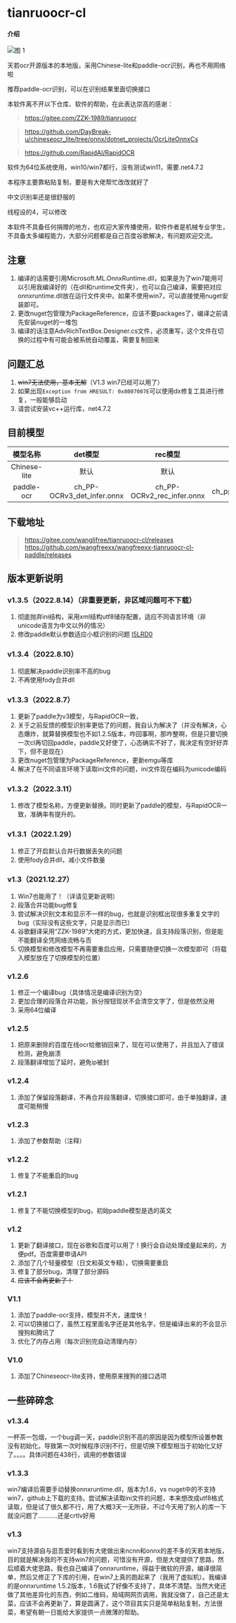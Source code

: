 # tianruoocr-cl

#### 介绍

![图 1](images/6752d5502fadfb2c5d7bfc4a15004997713f7aafed5b2b1e8766ec6723a0d4e3.png)  


天若ocr开源版本的本地版，采用Chinese-lite和paddle-ocr识别，再也不用网络啦

推荐paddle-ocr识别，可以在识别结果里面切换接口


本软件离不开以下仓库、软件的帮助，在此表达崇高的感谢：
> https://gitee.com/ZZK-1989/tianruoocr

> https://github.com/DayBreak-u/chineseocr_lite/tree/onnx/dotnet_projects/OcrLiteOnnxCs

> https://github.com/RapidAI/RapidOCR




软件为64位系统使用，win10/win7都行，没有测试win11，需要.net4.7.2

本程序主要靠粘贴复制，要是有大佬帮忙改改就好了

中文识别率还是很舒服的

线程设的4，可以修改

本软件不具备任何捐赠的地方，也欢迎大家传播使用，软件作者是机械专业学生，不具备太多编程能力，大部分问题都是自己百度谷歌解决，有问题欢迎交流。


## 注意
1. 编译的话需要引用Microsoft.ML.OnnxRuntime.dll，如果是为了win7能用可以引用我编译好的（在dll和runtime文件夹），也可以自己编译，需要把对应onnxruntime.dll放在运行文件夹中。如果不使用win7，可以直接使用nuget安装即可。
2. 更改nuget包管理为PackageReference，应该不要packages了，编译之前请先安装nuget的一堆包
3. 编译的话注意AdvRichTextBox.Designer.cs文件，必须重写，这个文件在切换的过程中有可能会被系统自动覆盖，需要复制回来
## 问题汇总
1. ~~win7无法使用，基本无解~~（V1.3 win7已经可以用了）
2. 如果出现`Exception from HRESULT: 0x8007007E`可以使用dx修复工具进行修复，一般能够启动
3. 请尝试安装vc++运行库，net4.7.2

## 目前模型
|模型名称|det模型|rec模型|cls模型|
|:---:|:---:|:---:|:---:|
|Chinese-lite|默认|默认|默认|
|paddle-ocr|ch_PP-OCRv3_det_infer.onnx|ch_PP-OCRv2_rec_infer.onnx|ch_ppocr_mobile_v2.0_cls|


## 下载地址
> https://gitee.com/wanglifree/tianruoocr-cl/releases
> https://github.com/wangfreexx/wangfreexx-tianruoocr-cl-paddle/releases

## 版本更新说明
### v1.3.5（2022.8.14）（非重要更新，非区域问题可不下载）
1. 彻底抛弃ini结构，采用xml结构utf8储存配置，适应不同语言环境（非unicode语言为中文以外的情况）
2. 修改paddle默认参数适应小框识别的问题 [I5LRD0](https://gitee.com/wanglifree/tianruoocr-cl/issues/I5LRD0)
### v1.3.4（2022.8.10）
1. 彻底解决paddle识别率不高的bug
2. 不再使用fody合并dll
### v1.3.3（2022.8.7）
1. 更新了paddle为v3模型，与RapidOCR一致，
2. 关于之前反馈的模型识别率更低了的问题，我自认为解决了（并没有解决，心态爆炸，就算替换模型也不如1.2.5版本，咋回事啊，那咋整啊，但是只要切换一次cl再切回paddle，paddle又好使了，心态确实不好了，我决定有空好好弄下，但不是现在）
3. 更改nuget包管理为PackageReference，更新emgu等库
4. 解决了在不同语言环境下读取ini文件的问题，ini文件现在编码为unicode编码
### v1.3.2（2022.3.11）
1. 修改了模型名称，方便更新替换。同时更新了paddle的模型，与RapidOCR一致，准确率有提升的。
### v1.3.1（2022.1.29）
1. 修正了开启默认合并行数据丢失的问题
2. 使用fody合并dll，减小文件数量
### v1.3（2021.12.27）
1. Win7也能用了！（详请见更新说明）
2. 段落合并功能bug修复
3. 尝试解决识别文本和显示不一样的bug，也就是识别框出现很多重复文字的bug（实际没有这些文字，只是显示而已）
4. 谷歌翻译采用“ZZK-1989”大佬的方式，更加快速，且支持段落识别，但是能不能翻译全凭网络流畅与否
5. 切换模型和修改模型不再需要重启应用，只需要随便切换一次模型即可（将载入模型放在了切换模型的位置）
### v1.2.6
1. 修正一个编译bug（具体情况是编译识别为空）
2. 更加合理的段落合并功能，拆分按钮现状不会清空文字了，但是依然没用
3. 采用64位编译
### v1.2.5
1. 把原来删除的百度在线ocr给撤销回来了，现在可以使用了，并且加入了错误检测，避免崩溃
2. 段落翻译增加了延时，避免ip被封
### v1.2.4
1. 添加了保留段落翻译，不再合并段落翻译，切换接口即可，由于单独翻译，速度可能稍慢
### v1.2.3
1. 添加了参数帮助（注释）
### v1.2.2
1. 修复了不能重启的bug
### v1.2.1
1. 修复了不能切换模型的bug，初始paddle模型是选的英文
### v1.2
1. 更新了翻译接口，现在谷歌和百度可以用了！换行会自动处理成量起来的，方便pdf。百度需要申请API
2. 添加了几个轻量模型（日文和英文专精），切换需要重启
3. 修复了部分bug，清理了部分源码
4. ~~应该不会再更新了！~~

### V1.1
1. 添加了paddle-ocr支持，模型并不大，速度快！
2. 可以切换接口了，虽然工程里面名字还是其他名字，但是编译出来的不会显示搜狗和腾讯了
3. 优化了内存占用（每次识别完自动清理内存）

### V1.0
1. 添加了Chineseocr-lite支持，使用原来搜狗的接口选项

## 一些碎碎念
### v1.3.4
一杯茶一包烟，一个bug调一天，paddle识别不高的原因是因为模型所设置参数没有初始化，导致第一次时候程序识别不行，但是切换下模型相当于初始化又好了。。。。具体问题在438行，调用的参数错误
### v1.3.3
win7编译后需要手动替换onnxruntime.dll，版本为1.6，vs nuget中的不支持win7，github上下载的支持。尝试解决读取ini文件的问题，本来想改成utf8格式读取，但是试了很久都不行，用了大概3天一无所获，不过今天用了别人的库一下就没问题了...........还是crtlv好用
### v1.3
win7支持源自与逛吾爱时看到有大佬做出来ncnn和onnx的差不多的天若本地版，目的就是解决我的不支持win7的问题，可惜没有开源，但是大佬提供了思路，然后顺着大佬思路，我也自己编译了onnxruntime，得益于微软的开源，编译很简单，然后又修正了下库的引用，在win7上真的跑起来了（我用了虚拟机）。我编译的是onnxruntime 1.5.2版本，1.6我试了好像不支持了，具体不清楚。当然大佬还做了其他差异化的东西，例如二维码，局域网网页调用，我就没做了，自己还是太菜，应该不会再更新了，算是圆满了，这个项目其实只是简单粘贴复制，方法很菜，希望有朝一日能给大家提供一点微薄的帮助。
